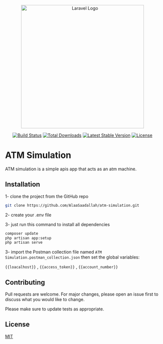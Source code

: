 <p align="center"><a href="https://laravel.com" target="_blank"><img src="https://play-lh.googleusercontent.com/HDvcBYx8o2RqTeviL40N_HyP-ccg68LH9Sa1MN_sEkxI8cOKwRYWS3XrEda38PolbT0" width="400" alt="Laravel Logo"></a></p>

<p align="center">
<a href="https://github.com/laravel/framework/actions"><img src="https://github.com/laravel/framework/workflows/tests/badge.svg" alt="Build Status"></a>
<a href="https://packagist.org/packages/laravel/framework"><img src="https://img.shields.io/packagist/dt/laravel/framework" alt="Total Downloads"></a>
<a href="https://packagist.org/packages/laravel/framework"><img src="https://img.shields.io/packagist/v/laravel/framework" alt="Latest Stable Version"></a>
<a href="https://packagist.org/packages/laravel/framework"><img src="https://img.shields.io/packagist/l/laravel/framework" alt="License"></a>
</p>

# ATM Simulation

ATM simulation is a simple apis app that acts as an atm machine.

## Installation

1- clone the project from the GitHub repo

```bash
git clone https://github.com/AlaaSaadallah/atm-simulation.git
```
2- create your .env file

3- just run this command to install all dependencies

```bash
composer update
php artisan app:setup
php artisan serve
```

3- import the Postman collection file named `ATM Simulation.postman_collection.json` then set the global variables:


`{{loacalhost}}` , `{{access_token}}` , `{{account_number}}`
 


## Contributing

Pull requests are welcome. For major changes, please open an issue first
to discuss what you would like to change.

Please make sure to update tests as appropriate.

## License

[MIT](https://choosealicense.com/licenses/mit/)
